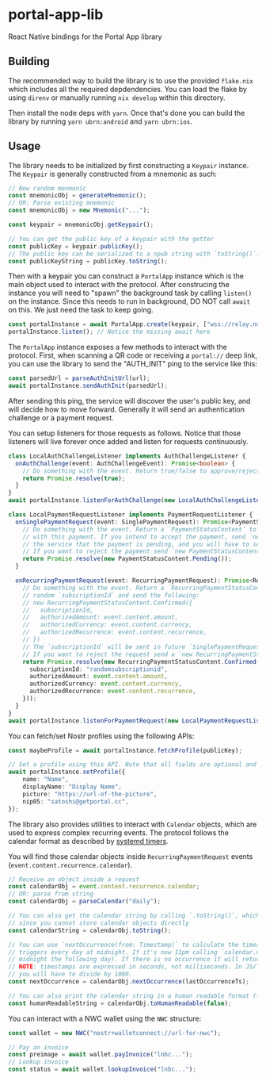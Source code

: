 # portal-app-lib

React Native bindings for the Portal App library

## Building

The recommended way to build the library is to use the provided `flake.nix` which includes all the required depdendencies. You can load the flake by using `direnv` or manually running `nix develop` within this directory.

Then install the node deps with `yarn`. Once that's done you can build the library by running `yarn ubrn:android` and `yarn ubrn:ios`.

## Usage

The library needs to be initialized by first constructing a `Keypair` instance. The `Keypair` is generally constructed from a mnemonic as such:

```ts
// New random menmonic
const mnemonicObj = generateMnemonic();
// OR: Parse existing mnemonic
const mnemonicObj = new Mnemonic("...");

const keypair = mnemonicObj.getKeypair();

// You can get the public key of a keypair with the getter
const publicKey = keypair.publicKey();
// The public key can be serialized to a npub string with `toString()`:
const publicKeyString = publicKey.toString();
```

Then with a keypair you can construct a `PortalApp` instance which is the main object used to interact with the protocol. After construcing the instance you will need to "spawn" the background task by calling `listen()` on the instance. Since this needs to run in background, DO NOT call `await` on this. We just need the task to keep going.

```ts
const portalInstance = await PortalApp.create(keypair, ["wss://relay.nostr.net"]);
portalInstance.listen(); // Notice the missing await here
```

The `PortalApp` instance exposes a few methods to interact with the protocol. First, when scanning a QR code or receiving a `portal://` deep link, you can use the library to send the "AUTH_INIT" ping to the service like this:

```ts
const parsedUrl = parseAuthInitUrl(url);
await portalInstance.sendAuthInit(parsedUrl);
```

After sending this ping, the service will discover the user's public key, and will decide how to move forward. Generally it will send an authentication challenge or a payment request.

You can setup listeners for those requests as follows. Notice that those listeners will live forever once added and listen for requests continuously.

```ts
class LocalAuthChallengeListener implements AuthChallengeListener {
  onAuthChallenge(event: AuthChallengeEvent): Promise<boolean> {
    // Do something with the event. Return true/false to approve/reject the request
    return Promise.resolve(true);
  }
}
await portalInstance.listenForAuthChallenge(new LocalAuthChallengeListener());
```

```ts
class LocalPaymentRequestListener implements PaymentRequestListener {
  onSinglePaymentRequest(event: SinglePaymentRequest): Promise<PaymentStatusContent> {
    // Do something with the event. Return a `PaymentStatusContent` to signal the service what you intend to do
    // with this payment. If you intend to accept the payment, send `new PaymentStatusContent.Pending()`. This signals
    // the service that the payment is pending, and you will have to send it via NWC (see below).
    // If you want to reject the payment send `new PaymentStatusContent.Rejected({ reason: 'User rejected' })`.
    return Promise.resolve(new PaymentStatusContent.Pending());
  }

  onRecurringPaymentRequest(event: RecurringPaymentRequest): Promise<RecurringPaymentStatusContent> {
    // Do something with the event. Return a `RecurringPaymentStatusContent`. If the user accepts the request, generate a new
    // random `subscriptionId` and send the following:
    // new RecurringPaymentStatusContent.Confirmed({
    //   subscriptionId,
    //   authorizedAmount: event.content.amount,
    //   authorizedCurrency: event.content.currency,
    //   authorizedRecurrence: event.content.recurrence,
    // })
    // The `subscriptionId` will be sent in future `SinglePaymentRequest` when those payment requests are part of a subscription.
    // If you want to reject the request send a `new RecurringPaymentStatusContent.Rejected({ reason: 'User rejected' })`.
    return Promise.resolve(new RecurringPaymentStatusContent.Confirmed({
      subscriptionId: "randomsubscriptionid",
      authorizedAmount: event.content.amount,
      authorizedCurrency: event.content.currency,
      authorizedRecurrence: event.content.recurrence,
    }));
  }
}
await portalInstance.listenForPaymentRequest(new LocalPaymentRequestListener());
```

You can fetch/set Nostr profiles using the following APIs:

```ts
const maybeProfile = await portalInstance.fetchProfile(publicKey);

// Set a profile using this API. Note that all fields are optional and could be omitted
await portalInstance.setProfile({
    name: "Name",
    displayName: "Display Name",
    picture: "https://url-of-the-picture",
    nip05: "satoshi@getportal.cc",
});
```

The library also provides utilities to interact with `Calendar` objects, which are used to express complex recurring events. The protocol
follows the calendar format as described by [systemd timers](https://www.freedesktop.org/software/systemd/man/latest/systemd.time.html#Calendar%20Events).

You will find those calendar objects inside `RecurringPaymentRequest` events (`event.content.recurrence.calendar`).

```ts
// Receive an object inside a request
const calendarObj = event.content.recurrence.calendar;
// OR: parse from string
const calendarObj = parseCalendar("daily");

// You can also get the calendar string by calling `.toString()`, which is useful to store the subscription in a database
// since you cannot store calendar objects directly
const calendarString = calendarObj.toString();

// You can use `nextOccurrence(from: Timestamp)` to calculate the timestamp of the next occurrence after a point in time. For example, a `daily` event
// triggers every day at midnight. If it's now 11pm calling `calendar.nextOccurrence(nowTimestamp)` will return a timestamp which is 1h in the future (at
// midnight the following day). If there is no occurrence it will return null.
// NOTE: timestamps are expressed in seconds, not milliseconds. In JS/TS if you use `(new Date()).getTime()` it generally returns the timestamp in ms, so
// you will have to divide by 1000.
const nextOccurrence = calendarObj.nextOccurrence(lastOccurrenceTs);

// You can also print the calendar string in a human readable format (for example "every day", "every month at 3pm") by using:
const humanReadableString = calendarObj.toHumanReadable(false);
```

You can interact with a NWC wallet using the `NWC` structure:

```ts
const wallet = new NWC("nostr+walletconnect://url-for-nwc");

// Pay an invoice
const preimage = await wallet.payInvoice("lnbc...");
// Lookup invoice
const status = await wallet.lookupInvoice("lnbc...");
```